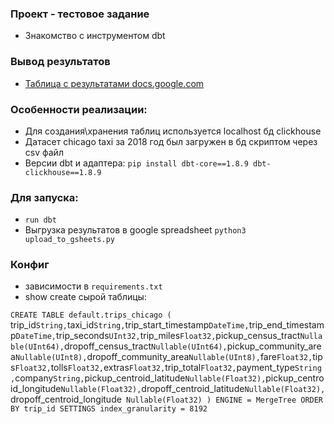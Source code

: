 ### Проект - тестовое задание
* Знакомство с инструментом dbt

### Вывод результатов
* [Таблица с результатами docs.google.com](https://docs.google.com/spreadsheets/d/12ucCkK-_wGDcD-TaC_N31r2dtofAxk92z0yAA_2q0ds/edit?gid=0#gid=0)

### Особенности реализации:
* Для создания\хранения таблиц используется localhost бд clickhouse
* Датасет chicago taxi за 2018 год был загружен в бд скриптом через csv файл
* Версии dbt и адаптера: `pip install dbt-core==1.8.9 dbt-clickhouse==1.8.9`

### Для запуска:
* `run dbt`
* Выгрузка результатов в google spreadsheet `python3 upload_to_gsheets.py`

### Конфиг
* зависимости в `requirements.txt`
* show create сырой таблицы:

`CREATE TABLE default.trips_chicago ( `trip_id` String, `taxi_id` String, `trip_start_timestamp` DateTime, `trip_end_timestamp` DateTime, `trip_seconds` UInt32, `trip_miles` Float32, `pickup_census_tract` Nullable(UInt64), `dropoff_census_tract` Nullable(UInt64), `pickup_community_area` Nullable(UInt8), `dropoff_community_area` Nullable(UInt8), `fare` Float32, `tips` Float32, `tolls` Float32, `extras` Float32, `trip_total` Float32, `payment_type` String, `company` String, `pickup_centroid_latitude` Nullable(Float32), `pickup_centroid_longitude` Nullable(Float32), `dropoff_centroid_latitude` Nullable(Float32), `dropoff_centroid_longitude` Nullable(Float32) ) ENGINE = MergeTree ORDER BY trip_id SETTINGS index_granularity = 8192`
